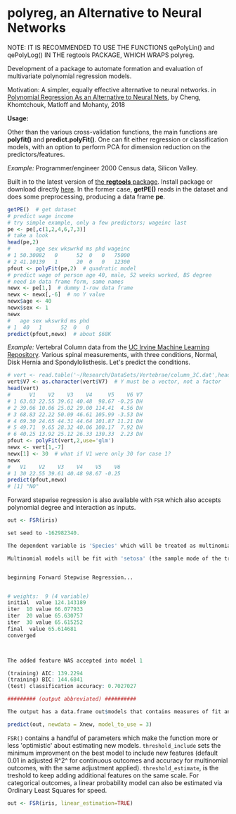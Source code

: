# polyreg, an Alternative to Neural Networks

NOTE:  IT IS RECOMMENDED TO USE THE FUNCTIONS qePolyLin() and
qePolyLog() IN THE regtools PACKAGE, WHICH WRAPS polyreg.

Development of a package to automate formation and evaluation of
multivariate polynomial regression models.  

Motivation:  A simpler, equally effective alternative to neural
networks.  in [Polynomial Regression As an Alternative to Neural 
Nets](https://arxiv.org/abs/1806.06850), by Cheng, Khomtchouk, 
Matloff and Mohanty, 2018

**Usage:**

Other than the various cross-validation functions, the main functions
are **polyfit()** and **predict.polyFit()**.  One can fit either
regression or classification models, with an option to perform PCA for
dimension reduction on the predictors/features.

*Example:* Programmer/engineer 2000 Census data, Silicon Valley.  

Built in to the latest version of [the **regtools**
package](https://github.com/matloff/regtools).  Install package or
download directly 
[here](https://github.com/matloff/regtools/raw/master/data/prgeng.txt).
In the former case, **getPE()** reads in the dataset and does some
preprocessing, producing a data frame **pe**.

``` r
getPE()  # get dataset 
# predict wage income
# try simple example, only a few predictors; wageinc last
pe <- pe[,c(1,2,4,6,7,3)]
# take a look
head(pe,2)
#        age sex wkswrkd ms phd wageinc
# 1 50.30082   0      52  0   0   75000
# 2 41.10139   1      20  0   0   12300
pfout <- polyFit(pe,2)  # quadratic model
# predict wage of person age 40, male, 52 weeks worked, BS degree
# need in data frame form, same names
newx <- pe[1,]  # dummy 1-row data frame
newx <- newx[,-6]  # no Y value
newx$age <- 40
newx$sex <- 1
newx
#   age sex wkswrkd ms phd
# 1  40   1      52  0   0
predict(pfout,newx)  # about $68K
```

*Example:* Vertebral Column data from the [UC Irvine Machine
Learning Repository](https://archive.ics.uci.edu/ml/datasets/Vertebral+Column).
Various spinal measurements, with three conditions, Normal, 
Disk Hernia and Spondylolisthesis.  Let's predict the conditions.

``` r
# vert <- read.table('~/Research/DataSets/Vertebrae/column_3C.dat',header=FALSE)
vert$V7 <- as.character(vert$V7)  # Y must be a vector, not a factor
head(vert)
#      V1    V2    V3    V4     V5    V6 V7
# 1 63.03 22.55 39.61 40.48  98.67 -0.25 DH
# 2 39.06 10.06 25.02 29.00 114.41  4.56 DH
# 3 68.83 22.22 50.09 46.61 105.99 -3.53 DH
# 4 69.30 24.65 44.31 44.64 101.87 11.21 DH
# 5 49.71  9.65 28.32 40.06 108.17  7.92 DH
# 6 40.25 13.92 25.12 26.33 130.33  2.23 DH
pfout <- polyFit(vert,2,use='glm')
newx <- vert[1,-7]
newx[1] <- 30  # what if V1 were only 30 for case 1?
newx
#   V1    V2    V3    V4    V5    V6
# 1 30 22.55 39.61 40.48 98.67 -0.25
predict(pfout,newx)
# [1] "NO"
```
Forward stepwise regression is also available with `FSR` which also accepts polynomial degree and interaction as inputs. 

```r
out <- FSR(iris)

set seed to -162982340.

The dependent variable is 'Species' which will be treated as multinomial.  The data contains 150 observations (N_train == 113 and N_test == 37), which were split using seed -162982340. The data contains 4 continuous features and 2 dummy variables. Between 6 and 105 models will be estimated. Each model will add a feature, which will be included in subsequent models if it explains at least an additional 0.01 of variance out-of-sample (after adjusting for the additional term on [0, 1]).

Multinomial models will be fit with 'setosa' (the sample mode of the training data) as the reference category.


beginning Forward Stepwise Regression...


# weights:  9 (4 variable)
initial  value 124.143189 
iter  10 value 66.077933
iter  20 value 65.630757
iter  30 value 65.615252
final  value 65.614681 
converged



The added feature WAS accepted into model 1 

(training) AIC: 139.2294 
(training) BIC: 144.6841 
(test) classification accuracy: 0.7027027 

######### (output abbreviated) ##########

The output has a data.frame out$models that contains measures of fit and information about each model, such as the formula call. The output is also a nested list such that if the output is called 'out', out$model1, out$model2, and so on, contain further metadata. The predict method will automatically use the model with the best validated fit but individual models can also be selected like so:

predict(out, newdata = Xnew, model_to_use = 3) 

```
`FSR()` contains a handful of parameters which make the function more or less 'optimistic' about estimating new models. `threshold_include` sets the minimum improvment on the best model to include new features (default 0.01 in adjusted R^2^ for continuous outcomes and accuracy for multinomial outcomes, with the same adjustment applied). `threshold_estimate`, is the treshold to keep adding additional features on the same scale. For categorical outcomes, a linear probability model can also be estimated via Ordinary Least Squares for speed.

```r
out <- FSR(iris, linear_estimation=TRUE)
```

